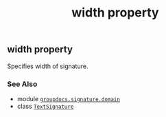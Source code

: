 ﻿---
title: width property
second_title: GroupDocs.Signature for Python via .NET API References
description: 
type: docs
url: /python-net/groupdocs.signature.domain/textsignature/width/
is_root: false
weight: 170
---

## width property


Specifies width of signature.

### See Also
* module [`groupdocs.signature.domain`](../../)
* class [`TextSignature`](/signature/python-net/groupdocs.signature.domain/textsignature)
